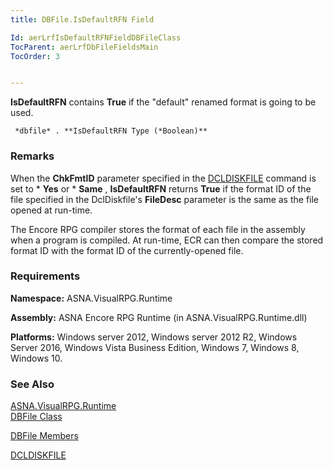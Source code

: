 ```yaml
---
title: DBFile.IsDefaultRFN Field

Id: aerLrfIsDefaultRFNFieldDBFileClass
TocParent: aerLrfDbFileFieldsMain
TocOrder: 3


---
```


**IsDefaultRFN** contains **True** if the "default" renamed format is going to be used. 

```
 *dbfile* . **IsDefaultRFN Type (*Boolean)** 
```

### Remarks
When the **ChkFmtID** parameter specified in the [DCLDISKFILE](DCLDISKFILE.html) command is set to * **Yes** or * **Same** , **IsDefaultRFN** returns **True** if the format ID of the file specified in the DclDiskfile's **FileDesc** parameter is the same as the file opened at run-time. 

The Encore RPG compiler stores the format of each file in the assembly when a program is compiled. At run-time, ECR can then compare the stored format ID with the format ID of the currently-opened file. 

### Requirements
**Namespace:** ASNA.VisualRPG.Runtime 

**Assembly:** ASNA Encore RPG Runtime (in ASNA.VisualRPG.Runtime.dll) 

**Platforms:** Windows server 2012, Windows server 2012 R2, Windows Server 2016, Windows Vista Business Edition, Windows 7, Windows 8, Windows 10. 

### See Also
[ASNA.VisualRPG.Runtime](aerLrfRuntimeNamespace.html) <br /> <span> [DBFile Class](aerLrfDBFileClass.html)

[DBFile Members](aerLrfDBFileMembers.html)

[DCLDISKFILE](DCLDISKFILE.html) </span> 
